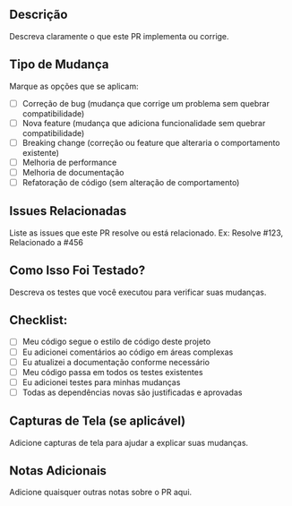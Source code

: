 ## Descrição
Descreva claramente o que este PR implementa ou corrige.

## Tipo de Mudança
Marque as opções que se aplicam:
- [ ] Correção de bug (mudança que corrige um problema sem quebrar compatibilidade)
- [ ] Nova feature (mudança que adiciona funcionalidade sem quebrar compatibilidade)
- [ ] Breaking change (correção ou feature que alteraria o comportamento existente)
- [ ] Melhoria de performance
- [ ] Melhoria de documentação
- [ ] Refatoração de código (sem alteração de comportamento)

## Issues Relacionadas
Liste as issues que este PR resolve ou está relacionado.
Ex: Resolve #123, Relacionado a #456

## Como Isso Foi Testado?
Descreva os testes que você executou para verificar suas mudanças.

## Checklist:
- [ ] Meu código segue o estilo de código deste projeto
- [ ] Eu adicionei comentários ao código em áreas complexas
- [ ] Eu atualizei a documentação conforme necessário
- [ ] Meu código passa em todos os testes existentes
- [ ] Eu adicionei testes para minhas mudanças
- [ ] Todas as dependências novas são justificadas e aprovadas

## Capturas de Tela (se aplicável)
Adicione capturas de tela para ajudar a explicar suas mudanças.

## Notas Adicionais
Adicione quaisquer outras notas sobre o PR aqui.
